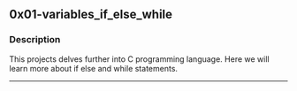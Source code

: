 
## 0x01-variables_if_else_while

### Description

This projects delves further into C programming language. Here we will learn more about if else and while statements.

---
